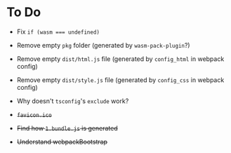 # To Do
- Fix `if (wasm === undefined)`
- Remove empty `pkg` folder (generated by `wasm-pack-plugin`?)
- Remove empty `dist/html.js` file (generated by `config_html` in webpack config)
- Remove empty `dist/style.js` file (generated by `config_css` in webpack config)
- Why doesn't `tsconfig`'s `exclude` work?

- ~~`favicon.ico`~~
- ~~Find how `1.bundle.js` is generated~~
- ~~Understand webpackBootstrap~~
